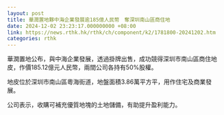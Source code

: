 ```yaml
---
layout: post
title: 華潤置地夥中海企業發展逾185億人民幣　奪深圳南山區商住地
date: 2024-12-02 23:23:17.000000000 +08:00
link: https://news.rthk.hk/rthk/ch/component/k2/1781800-20241202.htm
categories: rthk
---
```


華潤置地公布，與中海企業發展，透過掛牌出售，成功競得深圳市南山區商住地皮，作價185.12億元人民幣，兩間公司各持有50%股權。

地皮位於深圳市南山區粵海街道，地盤面積3.86萬平方平，用作住宅及商業發展。

公司表示，收購可補充優質地塊的土地儲備，有助提升盈利能力。
